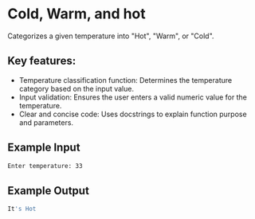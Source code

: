 # Cold, Warm, and hot

Categorizes a given temperature into "Hot", "Warm", or "Cold".

## Key features:
- Temperature classification function: Determines the temperature category based on the input value.
- Input validation: Ensures the user enters a valid numeric value for the temperature.
- Clear and concise code: Uses docstrings to explain function purpose and parameters.

## Example Input 
```bash
Enter temperature: 33
```
## Example Output 

```bash
It's Hot
```

